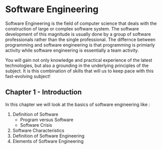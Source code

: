 # Software Engineering

Software Engineering is the field of computer science that deals with the construction of large or complex software system. The software development of this magnitude is usually done by a group of software professionals rather than the single professional. The differnce between programming and software engineering is that programming is primiarly activity while software engineering is essentially a team activity.

You will gain not only knowledge and practical experience of the latest technologies, but also a grounding in the underlying principles of the subject. It is this combination of skills that will us to keep pace with this fast-evolving subject!

## Chapter 1 - Introduction

In this chapter we will look at the basics of software engineering like :

1. Definition of Software
   * Program versus Software
   * Software Crisis
2. Software Characteristics
3. Definition of Software Engineering
4. Elements of Software Engineering

